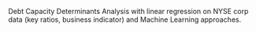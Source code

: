 Debt Capacity Determinants Analysis with linear regression on NYSE corp data (key ratios, business indicator) and Machine Learning approaches.

